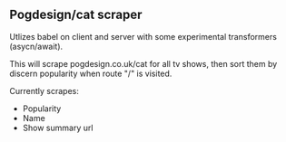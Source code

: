 ## Pogdesign/cat scraper
Utlizes babel on client and server with some experimental transformers (asycn/await).

This will scrape pogdesign.co.uk/cat for all tv shows, then sort them by discern popularity when route "/" is visited.

Currently scrapes:
- Popularity
- Name
- Show summary url